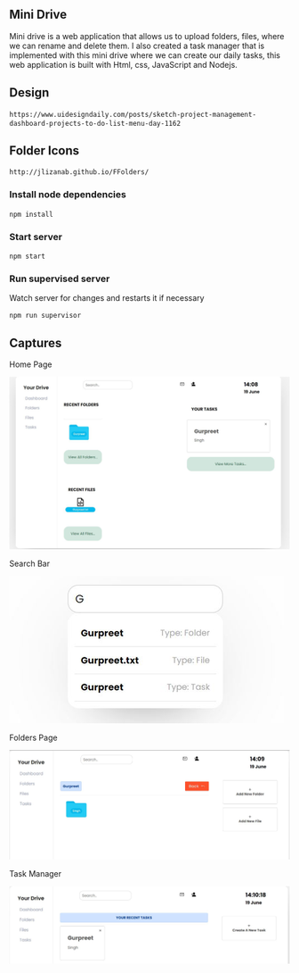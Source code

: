 ## Mini Drive

Mini drive is a web application that allows us to upload folders, files, where we can rename and delete them. I also created a task manager that is implemented with this mini drive where we can create our daily tasks, this web application is built with Html, css, JavaScript and Nodejs.

## Design

```
https://www.uidesigndaily.com/posts/sketch-project-management-dashboard-projects-to-do-list-menu-day-1162
```

## Folder Icons
```
http://jlizanab.github.io/FFolders/ 
```

### Install node dependencies

```
npm install
```

### Start server

```
npm start
```

### Run supervised server

Watch server for changes and restarts it if necessary

```
npm run supervisor
```

## Captures

Home Page

![Photos](public/Images/Previews0.JPG)

Search Bar

![Photos](public/Images/Previews3.JPG)

Folders Page

![Photos](public/Images/Previews1.JPG)

Task Manager

![Photos](public/Images/Previews2.JPG)
